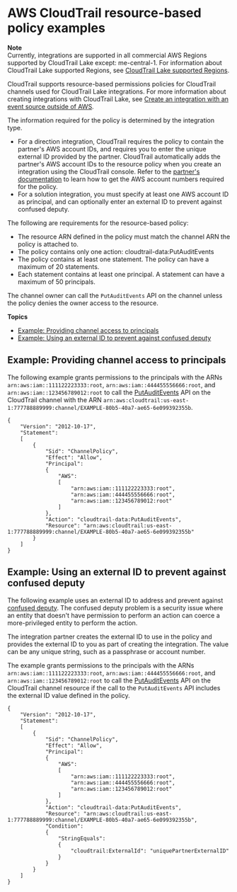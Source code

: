 # AWS CloudTrail resource\-based policy examples<a name="security_iam_resource-based-policy-examples"></a>

**Note**  
Currently, integrations are supported in all commercial AWS Regions supported by CloudTrail Lake except: me\-central\-1\. For information about CloudTrail Lake supported Regions, see [CloudTrail Lake supported Regions](cloudtrail-lake-supported-regions.md)\. 

CloudTrail supports resource\-based permissions policies for CloudTrail channels used for CloudTrail Lake integrations\. For more information about creating integrations with CloudTrail Lake, see [Create an integration with an event source outside of AWS](query-event-data-store-integration.md)\. 

The information required for the policy is determined by the integration type\.
+ For a direction integration, CloudTrail requires the policy to contain the partner's AWS account IDs, and requires you to enter the unique external ID provided by the partner\. CloudTrail automatically adds the partner's AWS account IDs to the resource policy when you create an integration using the CloudTrail console\. Refer to the [partner's documentation](https://docs.aws.amazon.com/awscloudtrail/latest/userguide/query-event-data-store-integration.html#cloudtrail-lake-partner-information#lake-integration-partner-documentation) to learn how to get the AWS account numbers required for the policy\.
+ For a solution integration, you must specify at least one AWS account ID as principal, and can optionally enter an external ID to prevent against confused deputy\.

The following are requirements for the resource\-based policy:
+ The resource ARN defined in the policy must match the channel ARN the policy is attached to\.
+  The policy contains only one action: cloudtrail\-data:PutAuditEvents 
+  The policy contains at least one statement\. The policy can have a maximum of 20 statements\. 
+  Each statement contains at least one principal\. A statement can have a maximum of 50 principals\. 

The channel owner can call the `PutAuditEvents` API on the channel unless the policy denies the owner access to the resource\.

**Topics**
+ [Example: Providing channel access to principals](#security_iam_resource-based-policy-examples-principals)
+ [Example: Using an external ID to prevent against confused deputy](#security_iam_resource-based-policy-examples-externalID)

## Example: Providing channel access to principals<a name="security_iam_resource-based-policy-examples-principals"></a>

The following example grants permissions to the principals with the ARNs `arn:aws:iam::111122223333:root`, `arn:aws:iam::444455556666:root`, and `arn:aws:iam::123456789012:root` to call the [PutAuditEvents](https://docs.aws.amazon.com/awscloudtraildata/latest/APIReference/API_PutAuditEvents.html) API on the CloudTrail channel with the ARN `arn:aws:cloudtrail:us-east-1:777788889999:channel/EXAMPLE-80b5-40a7-ae65-6e099392355b`\. 

```
{
    "Version": "2012-10-17",
    "Statement":
    [
        {
            "Sid": "ChannelPolicy",
            "Effect": "Allow",
            "Principal":
            {
                "AWS":
                [
                    "arn:aws:iam::111122223333:root",
                    "arn:aws:iam::444455556666:root",
                    "arn:aws:iam::123456789012:root"
                ]
            },
            "Action": "cloudtrail-data:PutAuditEvents",
            "Resource": "arn:aws:cloudtrail:us-east-1:777788889999:channel/EXAMPLE-80b5-40a7-ae65-6e099392355b"
        }
    ]
}
```

## Example: Using an external ID to prevent against confused deputy<a name="security_iam_resource-based-policy-examples-externalID"></a>

The following example uses an external ID to address and prevent against [confused deputy](https://docs.aws.amazon.com/IAM/latest/UserGuide/confused-deputy.html)\. The confused deputy problem is a security issue where an entity that doesn't have permission to perform an action can coerce a more\-privileged entity to perform the action\. 

The integration partner creates the external ID to use in the policy and provides the external ID to you as part of creating the integration\. The value can be any unique string, such as a passphrase or account number\. 

The example grants permissions to the principals with the ARNs `arn:aws:iam::111122223333:root`, `arn:aws:iam::444455556666:root`, and `arn:aws:iam::123456789012:root` to call the [PutAuditEvents](https://docs.aws.amazon.com/awscloudtraildata/latest/APIReference/API_PutAuditEvents.html) API on the CloudTrail channel resource if the call to the `PutAuditEvents` API includes the external ID value defined in the policy\. 

```
{
    "Version": "2012-10-17",
    "Statement":
    [
        {
            "Sid": "ChannelPolicy",
            "Effect": "Allow",
            "Principal":
            {
                "AWS":
                [
                    "arn:aws:iam::111122223333:root",
                    "arn:aws:iam::444455556666:root",
                    "arn:aws:iam::123456789012:root"
                ]
            },
            "Action": "cloudtrail-data:PutAuditEvents",
            "Resource": "arn:aws:cloudtrail:us-east-1:777788889999:channel/EXAMPLE-80b5-40a7-ae65-6e099392355b",
            "Condition":
            {
                "StringEquals":
                {
                    "cloudtrail:ExternalId": "uniquePartnerExternalID"
                }
            }
        }
    ]
}
```